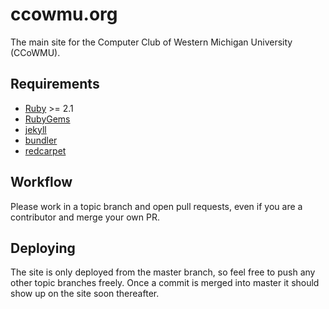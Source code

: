 # ccowmu.org #

The main site for the Computer Club of Western Michigan University (CCoWMU).

## Requirements
* [Ruby](https://www.ruby-lang.org/en/) >= 2.1
* [RubyGems](https://rubygems.org)
* [jekyll](https://jekyllrb.com)
* [bundler](http://bundler.io)
* [redcarpet](https://rubygems.org/gems/redcarpet/versions/3.3.4)

## Workflow ##

Please work in a topic branch and open pull requests, even if you are a
contributor and merge your own PR.

## Deploying ##

The site is only deployed from the master branch, so feel free to push any
other topic branches freely. Once a commit is merged into master it should show
up on the site soon thereafter.
